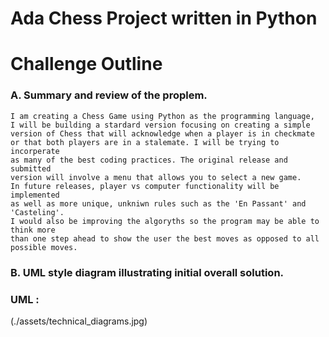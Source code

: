 # Ada Chess Project written in Python

# Challenge Outline

### A. Summary and review of the proplem.

    I am creating a Chess Game using Python as the programming language, 
    I will be building a stardard version focusing on creating a simple 
    version of Chess that will acknowledge when a player is in checkmate 
    or that both players are in a stalemate. I will be trying to incorperate 
    as many of the best coding practices. The original release and submitted 
    version will involve a menu that allows you to select a new game. 
    In future releases, player vs computer functionality will be implemented 
    as well as more unique, unkniwn rules such as the 'En Passant' and 'Casteling'. 
    I would also be improving the algoryths so the program may be able to think more 
    than one step ahead to show the user the best moves as opposed to all possible moves.

### B.  UML style diagram illustrating initial overall solution.

### UML : 
(./assets/technical_diagrams.jpg)
